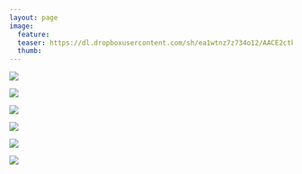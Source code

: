 ```yaml
---
layout: page
image:
  feature:
  teaser: https://dl.dropboxusercontent.com/sh/ea1wtnz7z734o12/AACE2ctkxwtVTT0M291qIFMta/luontokuvat/kev%C3%A4t/DS16869-245px.jpg
  thumb:
---
```


[![](https://dl.dropboxusercontent.com/sh/ea1wtnz7z734o12/AACkFlJ-TqoIaxaGBM6ZvkTaa/luontokuvat/kev%C3%A4t/DS16751-800px.jpg)](https://dl.dropboxusercontent.com/sh/ea1wtnz7z734o12/AADGRihNpZ4N92KjoYEtjv8ga/luontokuvat/kev%C3%A4t/DS16751.jpg)

[![](https://dl.dropboxusercontent.com/sh/ea1wtnz7z734o12/AACctFZCk_GTcUcTPMaGcv64a/luontokuvat/kev%C3%A4t/DS16752-800px.jpg)](https://dl.dropboxusercontent.com/sh/ea1wtnz7z734o12/AADIq8YwPEtCmTD2_Ox53P5fa/luontokuvat/kev%C3%A4t/DS16752.jpg)

[![](https://dl.dropboxusercontent.com/sh/ea1wtnz7z734o12/AADe1H3Jvqo_P1RnLLvZo9QWa/luontokuvat/kev%C3%A4t/DS16756-800px.jpg)](https://dl.dropboxusercontent.com/sh/ea1wtnz7z734o12/AADUqUjExW-jnBplCDNyeEaAa/luontokuvat/kev%C3%A4t/DS16756.jpg)

[![](https://dl.dropboxusercontent.com/sh/ea1wtnz7z734o12/AACZKnzjEapTZqVZnBdvshA0a/luontokuvat/kev%C3%A4t/DS16791-800px.jpg)](https://dl.dropboxusercontent.com/sh/ea1wtnz7z734o12/AACxGoxjKakEn_Sx2YRWZttla/luontokuvat/kev%C3%A4t/DS16791.jpg)

[![](https://dl.dropboxusercontent.com/sh/ea1wtnz7z734o12/AAAoAJGAEmRwSX4zaIxTmucBa/luontokuvat/kev%C3%A4t/DS16855-800px.jpg)](https://dl.dropboxusercontent.com/sh/ea1wtnz7z734o12/AADRJMP7dYcu-vEMVP8VxS2Ha/luontokuvat/kev%C3%A4t/DS16855.jpg)

[![](https://dl.dropboxusercontent.com/sh/ea1wtnz7z734o12/AACaGy7kIdZ-MEp32qpwHTaea/luontokuvat/kev%C3%A4t/DS16869-800px.jpg)](https://dl.dropboxusercontent.com/sh/ea1wtnz7z734o12/AAC2A4AiWxBT3ODvV4dyaoUKa/luontokuvat/kev%C3%A4t/DS16869.jpg)